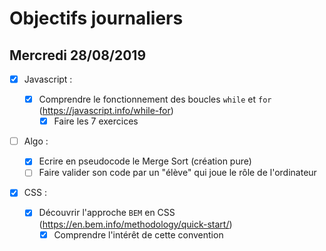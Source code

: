 # Objectifs journaliers

## Mercredi 28/08/2019

- [x] Javascript :

  - [x] Comprendre le fonctionnement des boucles `while` et `for` (https://javascript.info/while-for)
    - [x] Faire les 7 exercices

- [ ] Algo :

  - [x] Ecrire en pseudocode le Merge Sort (création pure)
  - [ ] Faire valider son code par un "élève" qui joue le rôle de l'ordinateur

- [x] CSS :
  - [x] Découvrir l'approche `BEM` en CSS (https://en.bem.info/methodology/quick-start/)
    - [x] Comprendre l'intérêt de cette convention
